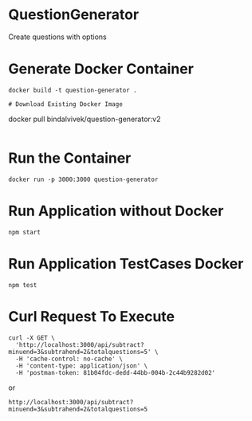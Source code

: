 # QuestionGenerator
Create questions with options

# Generate Docker Container
```
docker build -t question-generator .

# Download Existing Docker Image
```
docker pull bindalvivek/question-generator:v2
```
```
# Run the Container
```
docker run -p 3000:3000 question-generator
```
# Run Application without Docker
```
npm start
```
# Run Application TestCases Docker
```
npm test
```


# Curl Request To Execute
```
curl -X GET \
  'http://localhost:3000/api/subtract?minuend=3&subtrahend=2&totalquestions=5' \
  -H 'cache-control: no-cache' \
  -H 'content-type: application/json' \
  -H 'postman-token: 81b04fdc-dedd-44bb-004b-2c44b9282d02'
```
or

```
http://localhost:3000/api/subtract?minuend=3&subtrahend=2&totalquestions=5
```

